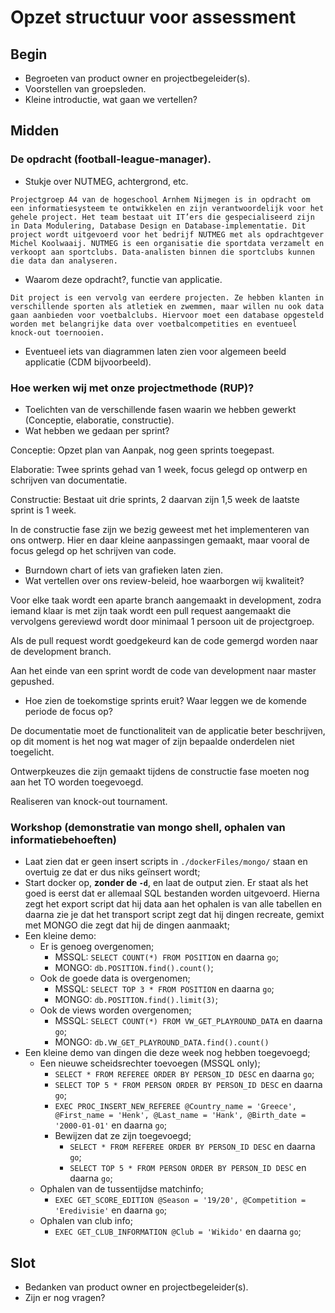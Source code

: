 # Opzet structuur voor assessment

## Begin

- Begroeten van product owner en projectbegeleider(s).
- Voorstellen van groepsleden.
- Kleine introductie, wat gaan we vertellen?

## Midden

### De opdracht (football-league-manager).

- Stukje over NUTMEG, achtergrond, etc.

`Projectgroep A4 van de hogeschool Arnhem Nijmegen is in opdracht om een informatiesysteem te ontwikkelen en zijn verantwoordelijk voor het gehele project. Het team bestaat uit IT’ers die gespecialiseerd zijn in Data Modulering, Database Design en Database-implementatie.
Dit project wordt uitgevoerd voor het bedrijf NUTMEG met als opdrachtgever Michel Koolwaaij. NUTMEG is een organisatie die sportdata verzamelt en verkoopt aan sportclubs. Data-analisten binnen die sportclubs kunnen die data dan analyseren.
`

- Waarom deze opdracht?, functie van applicatie.

`
Dit project is een vervolg van eerdere projecten. Ze hebben klanten in verschillende sporten als atletiek en zwemmen, maar willen nu ook data gaan aanbieden voor voetbalclubs. Hiervoor moet een database opgesteld worden met belangrijke data over voetbalcompetities en eventueel knock-out toernooien.
`

- Eventueel iets van diagrammen laten zien voor algemeen beeld applicatie (CDM bijvoorbeeld).

### Hoe werken wij met onze projectmethode (RUP)?

- Toelichten van de verschillende fasen waarin we hebben gewerkt (Conceptie, elaboratie, constructie).
- Wat hebben we gedaan per sprint?

Conceptie: Opzet plan van Aanpak, nog geen sprints toegepast.

Elaboratie: Twee sprints gehad van 1 week, focus gelegd op ontwerp en schrijven van documentatie.

Constructie: Bestaat uit drie sprints, 2 daarvan zijn 1,5 week de laatste sprint is 1 week.

In de constructie fase zijn we bezig geweest met het implementeren van ons ontwerp. Hier en daar kleine aanpassingen gemaakt, maar vooral de focus gelegd op het schrijven van code.

- Burndown chart of iets van grafieken laten zien.
- Wat vertellen over ons review-beleid, hoe waarborgen wij kwaliteit?

Voor elke taak wordt een aparte branch aangemaakt in development, zodra iemand klaar is met zijn taak wordt een pull request aangemaakt die vervolgens gereviewd wordt door minimaal 1 persoon uit de projectgroep.

Als de pull request wordt goedgekeurd kan de code gemergd worden naar de development branch.

Aan het einde van een sprint wordt de code van development naar master gepushed.

- Hoe zien de toekomstige sprints eruit? Waar leggen we de komende periode de focus op?

De documentatie moet de functionaliteit van de applicatie beter beschrijven, op dit moment is het nog wat mager of zijn bepaalde onderdelen niet toegelicht.

Ontwerpkeuzes die zijn gemaakt tijdens de constructie fase moeten nog aan het TO worden toegevoegd.

Realiseren van knock-out tournament.

### Workshop (demonstratie van mongo shell, ophalen van informatiebehoeften)

- Laat zien dat er geen insert scripts in `./dockerFiles/mongo/` staan en overtuig ze dat er dus niks geïnsert wordt;
- Start docker op, **zonder de `-d`**, en laat de output zien. Er staat als het goed is eerst dat er allemaal SQL bestanden worden uitgevoerd. Hierna zegt het export script dat hij data aan het ophalen is van alle tabellen en daarna zie je dat het transport script zegt dat hij dingen recreate, gemixt met MONGO die zegt dat hij de dingen aanmaakt;
- Een kleine demo:
	- Er is genoeg overgenomen;
		- MSSQL: `SELECT COUNT(*) FROM POSITION` en daarna `go`;
		- MONGO: `db.POSITION.find().count()`;
	- Ook de goede data is overgenomen;
		- MSSQL: `SELECT TOP 3 * FROM POSITION` en daarna `go`;
		- MONGO: `db.POSITION.find().limit(3)`;
	- Ook de views worden overgenomen;
		- MSSQL: `SELECT COUNT(*) FROM VW_GET_PLAYROUND_DATA` en daarna `go`;
		- MONGO: `db.VW_GET_PLAYROUND_DATA.find().count()`
- Een kleine demo van dingen die deze week nog hebben toegevoegd;
	- Een nieuwe scheidsrechter toevoegen (MSSQL only);
		- `SELECT * FROM REFEREE ORDER BY PERSON_ID DESC` en daarna `go`;
		- `SELECT TOP 5 * FROM PERSON ORDER BY PERSON_ID DESC` en daarna `go`;
		- `EXEC PROC_INSERT_NEW_REFEREE @Country_name = 'Greece', @First_name = 'Henk', @Last_name = 'Hank', @Birth_date = '2000-01-01'` en daarna `go`;
		- Bewijzen dat ze zijn toegevoegd;
			- `SELECT * FROM REFEREE ORDER BY PERSON_ID DESC` en daarna `go`;
			- `SELECT TOP 5 * FROM PERSON ORDER BY PERSON_ID DESC` en daarna `go`;
	- Ophalen van de tussentijdse matchinfo;
		- `EXEC GET_SCORE_EDITION @Season = '19/20', @Competition = 'Eredivisie'` en daarna `go`;
	- Ophalen van club info;
		- `EXEC GET_CLUB_INFORMATION @Club = 'Wikido'` en daarna `go`;

## Slot

- Bedanken van product owner en projectbegeleider(s).
- Zijn er nog vragen?
